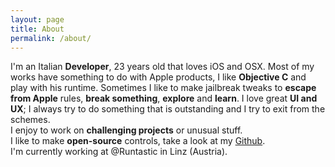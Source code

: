 ```yaml
---
layout: page
title: About
permalink: /about/
---
```


I'm an Italian **Developer**, 23 years old that loves iOS and OSX.
Most of my works have something to do with Apple products, I like **Objective C** and play with his runtime.  Sometimes I like to make jailbreak tweaks to **escape from Apple** rules, **break something**, **explore** and **learn**.
I love great **UI and UX**; I always try to do something that is outstanding and I try to exit from the schemes.  
I enjoy to work on **challenging projects** or unusual stuff.  
I like to make **open-source** controls, take a look at my [Github](http://github.com/MP0w).  
I'm currently working at @Runtastic in Linz (Austria).
